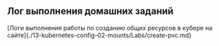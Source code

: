 ## Лог выполнения домашних заданий

[Логи выполнения работы по созданию общих ресурсов в кубере на сайте]{./13-kubernetes-config-02-mounts/Labs/create-pvc.md}
